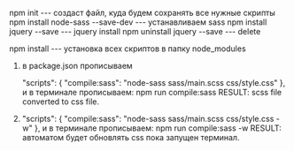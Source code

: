 npm init   ---   создаст файл, куда будем сохранять все нужные скрипты
npm install node-sass --save-dev   ---   устанавливаем sass
npm install jquery --save   ---   jquery install
npm uninstall jquery --save   ---   delete

npm install   ---   установка всех скриптов в папку node_modules


1.  в package.json прописываем 

    "scripts": {
        "compile:sass": "node-sass sass/main.scss css/style.css"
    },
    и в терминале прописываем:
    npm run compile:sass
    RESULT: scss file converted to css file.

2.  "scripts": {
        "compile:sass": "node-sass sass/main.scss css/style.css -w"
    },
    и в терминале прописываем:
    npm run compile:sass -w
    RESULT: автоматом будет обновлять css пока запущен терминал.